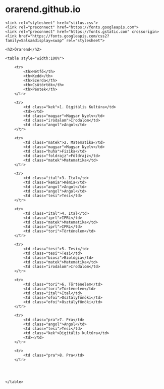 # orarend.github.io
<!DOCTYPE html>
<html>

<head>

    <link rel="stylesheet" href="stilus.css">
    <link rel="preconnect" href="https://fonts.googleapis.com">
    <link rel="preconnect" href="https://fonts.gstatic.com" crossorigin>
    <link href="https://fonts.googleapis.com/css2?family=Salsa&display=swap" rel="stylesheet">
</head>

<body>

    <h2>Órarend</h2>

    <table style="width:100%">

        <tr>
            <th>Hétfő</th>
            <th>Kedd</th>
            <th>Szerda</th>
            <th>Csütörtök</th>
            <th>Péntek</th>
        </tr>

        <tr>
            <td class="kek">1. Digitális Kultúra</td>
            <td></td>
            <td class="magyar">Magyar Nyelv</td>
            <td class="irodalom">Irodalom</td>
            <td class="angol">Angol</td>
        </tr>

        <tr>
            <td class="matek">2. Matematika</td>
            <td class="magyar">Magyar Nyelv</td>
            <td class="huha">Fizika</td>
            <td class="foldrajz">Földrajz</td>
            <td class="matek">Matematika</td>
        </tr>

        <tr>
            <td class="ital">3. Ital</td>
            <td class="kemia">Kémia</td>
            <td class="angol">Angol</td>
            <td class="angol">Angol</td>
            <td class="tesi">Tesi</td>
        </tr>

        <tr>
            <td class="ital">4. Ital</td>
            <td class="iprl">IPRL</td>
            <td class="matek">Matematika</td>
            <td class="iprl">IPRL</td>
            <td class="tori">Történelem</td>
        </tr>

        <tr>
            <td class="tesi">5. Tesi</td>
            <td class="tesi">Tesi</td>
            <td class="biosz">Biológia</td>
            <td class="matek">Matematika</td>
            <td class="irodalom">Irodalom</td>
        </tr>

        <tr>
            <td class="tori">6. Történelem</td>
            <td class="tori">Történelem</td>
            <td class="ital">Ital</td>
            <td class="ofoi">Osztályfőnöki</td>
            <td class="ofoi">Osztályfőnöki</td>
        </tr>

        <tr>
            <td class="pra">7. Pra</td>
            <td class="angol">Angol</td>
            <td class="tesi">Tesi</td>
            <td class="kek">Digitális kultúra</td>
            <td></td>
        </tr>

        <tr>
            <td class="pra">8. Pra</td>
        </tr>




    </table>



</body>

</html>
